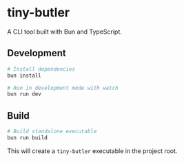# tiny-butler

A CLI tool built with Bun and TypeScript.

## Development

```bash
# Install dependencies
bun install

# Run in development mode with watch
bun run dev
```

## Build

```bash
# Build standalone executable
bun run build
```

This will create a `tiny-butler` executable in the project root.
